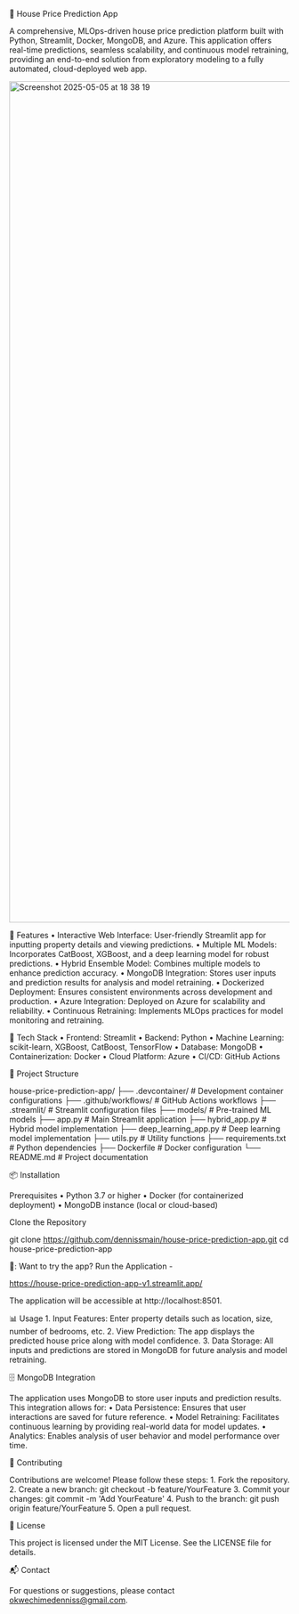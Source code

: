 🏡 House Price Prediction App

A comprehensive, MLOps-driven house price prediction platform built with Python, Streamlit, Docker, MongoDB, and Azure. This application offers real-time predictions, seamless scalability, and continuous model retraining, providing an end-to-end solution from exploratory modeling to a fully automated, cloud-deployed web app.

<img width="1512" alt="Screenshot 2025-05-05 at 18 38 19" src="https://github.com/user-attachments/assets/b73af3e7-12c2-4bc2-8308-3bedb59e5fd9" />



🚀 Features
	•	Interactive Web Interface: User-friendly Streamlit app for inputting property details and viewing predictions.
	•	Multiple ML Models: Incorporates CatBoost, XGBoost, and a deep learning model for robust predictions.
	•	Hybrid Ensemble Model: Combines multiple models to enhance prediction accuracy.
	•	MongoDB Integration: Stores user inputs and prediction results for analysis and model retraining.
	•	Dockerized Deployment: Ensures consistent environments across development and production.
	•	Azure Integration: Deployed on Azure for scalability and reliability.
	•	Continuous Retraining: Implements MLOps practices for model monitoring and retraining.

🧰 Tech Stack
	•	Frontend: Streamlit
	•	Backend: Python
	•	Machine Learning: scikit-learn, XGBoost, CatBoost, TensorFlow
	•	Database: MongoDB
	•	Containerization: Docker
	•	Cloud Platform: Azure
	•	CI/CD: GitHub Actions

📂 Project Structure

house-price-prediction-app/
├── .devcontainer/           # Development container configurations
├── .github/workflows/       # GitHub Actions workflows
├── .streamlit/              # Streamlit configuration files
├── models/                  # Pre-trained ML models
├── app.py                   # Main Streamlit application
├── hybrid_app.py            # Hybrid model implementation
├── deep_learning_app.py     # Deep learning model implementation
├── utils.py                 # Utility functions
├── requirements.txt         # Python dependencies
├── Dockerfile               # Docker configuration
└── README.md                # Project documentation

📦 Installation

Prerequisites
	•	Python 3.7 or higher
	•	Docker (for containerized deployment)
	•	MongoDB instance (local or cloud-based)

Clone the Repository

git clone https://github.com/dennissmain/house-price-prediction-app.git
cd house-price-prediction-app


🤖: Want to try the app?  Run the Application -

https://house-price-prediction-app-v1.streamlit.app/

The application will be accessible at http://localhost:8501.


📊 Usage
	1.	Input Features: Enter property details such as location, size, number of bedrooms, etc.
	2.	View Prediction: The app displays the predicted house price along with model confidence.
	3.	Data Storage: All inputs and predictions are stored in MongoDB for future analysis and model retraining.

🗄️ MongoDB Integration

The application uses MongoDB to store user inputs and prediction results. This integration allows for:
	•	Data Persistence: Ensures that user interactions are saved for future reference.
	•	Model Retraining: Facilitates continuous learning by providing real-world data for model updates.
	•	Analytics: Enables analysis of user behavior and model performance over time.

🤝 Contributing

Contributions are welcome! Please follow these steps:
	1.	Fork the repository.
	2.	Create a new branch: git checkout -b feature/YourFeature
	3.	Commit your changes: git commit -m 'Add YourFeature'
	4.	Push to the branch: git push origin feature/YourFeature
	5.	Open a pull request.

📄 License

This project is licensed under the MIT License. See the LICENSE file for details.

📬 Contact

For questions or suggestions, please contact okwechimedenniss@gmail.com.
